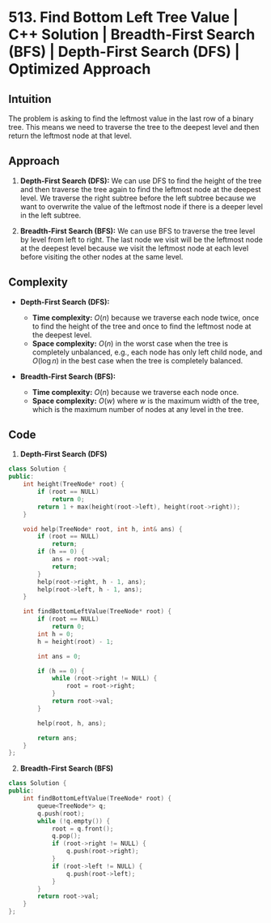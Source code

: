 # 513. Find Bottom Left Tree Value | C++ Solution | Breadth-First Search (BFS) | Depth-First Search (DFS) | Optimized Approach

## Intuition

The problem is asking to find the leftmost value in the last row of a binary tree. This means we need to traverse the tree to the deepest level and then return the leftmost node at that level.

## Approach

1. **Depth-First Search (DFS):** We can use DFS to find the height of the tree and then traverse the tree again to find the leftmost node at the deepest level. We traverse the right subtree before the left subtree because we want to overwrite the value of the leftmost node if there is a deeper level in the left subtree.

2. **Breadth-First Search (BFS):** We can use BFS to traverse the tree level by level from left to right. The last node we visit will be the leftmost node at the deepest level because we visit the leftmost node at each level before visiting the other nodes at the same level.

## Complexity

-   **Depth-First Search (DFS):**

    -   **Time complexity:** $O(n)$ because we traverse each node twice, once to find the height of the tree and once to find the leftmost node at the deepest level.
    -   **Space complexity:** $O(n)$ in the worst case when the tree is completely unbalanced, e.g., each node has only left child node, and $O(\log n)$ in the best case when the tree is completely balanced.

-   **Breadth-First Search (BFS):**
    -   **Time complexity:** $O(n)$ because we traverse each node once.
    -   **Space complexity:** $O(w)$ where $w$ is the maximum width of the tree, which is the maximum number of nodes at any level in the tree.

## Code

1. **Depth-First Search (DFS)**

```cpp
class Solution {
public:
    int height(TreeNode* root) {
        if (root == NULL)
            return 0;
        return 1 + max(height(root->left), height(root->right));
    }

    void help(TreeNode* root, int h, int& ans) {
        if (root == NULL)
            return;
        if (h == 0) {
            ans = root->val;
            return;
        }
        help(root->right, h - 1, ans);
        help(root->left, h - 1, ans);
    }

    int findBottomLeftValue(TreeNode* root) {
        if (root == NULL)
            return 0;
        int h = 0;
        h = height(root) - 1;

        int ans = 0;

        if (h == 0) {
            while (root->right != NULL) {
                root = root->right;
            }
            return root->val;
        }

        help(root, h, ans);

        return ans;
    }
};
```

2. **Breadth-First Search (BFS)**

```cpp
class Solution {
public:
    int findBottomLeftValue(TreeNode* root) {
        queue<TreeNode*> q;
        q.push(root);
        while (!q.empty()) {
            root = q.front();
            q.pop();
            if (root->right != NULL) {
                q.push(root->right);
            }
            if (root->left != NULL) {
                q.push(root->left);
            }
        }
        return root->val;
    }
};
```
